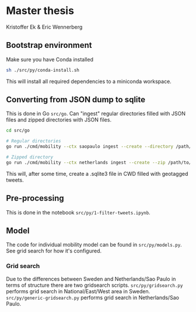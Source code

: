 # Master thesis
Kristoffer Ek & Eric Wennerberg

## Bootstrap environment
Make sure you have Conda installed
```bash
sh ./src/py/conda-install.sh
```
This will install all required dependencies to a miniconda workspace.

## Converting from JSON dump to sqlite
This is done in Go `src/go`. Can "ingest" regular directories filled with JSON files and zipped directories with JSON files.
```bash
cd src/go

# Regular directories
go run ./cmd/mobility --ctx saopaulo ingest --create --directory /path/to/HDD/07_Timelines_Sao\ Paulo

# Zipped directory
go run ./cmd/mobility --ctx netherlands ingest --create --zip /path/to/HDD/02_Netherlands.zip
```

This will, after some time, create a .sqlite3 file in CWD filled with geotagged tweets.

## Pre-processing
This is done in the notebook `src/py/1-filter-tweets.ipynb`.

## Model
The code for individual mobility model can be found in `src/py/models.py`.
See grid search for how it's configured.

### Grid search
Due to the differences between Sweden and Netherlands/Sao Paulo in terms of structure there are two gridsearch scripts.
`src/py/gridsearch.py` performs grid search in National/East/West area in Sweden.
`src/py/generic-gridsearch.py` performs grid search in Netherlands/Sao Paulo.